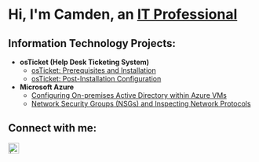 <h1>Hi, I'm Camden, an <a href="https://linkedin.com/in/camden-marshall-514a452a1/">IT Professional</a></h1>

<h2> Information Technology Projects:</h2>

- <b>osTicket (Help Desk Ticketing System)</b>
  - [osTicket: Prerequisites and Installation](https://github.com/CamdenMarshall/osticket-prereqs)
  - [osTicket: Post-Installation Configuration](https://github.com/CamdenMarshall/post-install-config)
- <b>Microsoft Azure</b>
  - [Configuring On-premises Active Directory within Azure VMs](https://github.com/CamdenMarshall/configure-ad)
  - [Network Security Groups (NSGs) and Inspecting Network Protocols](https://github.com/CamdenMarshall/azure-network-protocols)

<h2>Connect with me:</h2>

[<img align="left" alt=" | LinkedIn" width="22px" src="https://cdn.jsdelivr.net/npm/simple-icons@v3/icons/linkedin.svg" />][linkedin]


[linkedin]: https://linkedin.com/in/camden-marshall-514a452a1/
